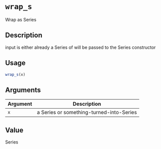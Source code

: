 # `wrap_s`

Wrap as Series


## Description

input is either already a Series of will be passed to the Series constructor


## Usage

```r
wrap_s(x)
```


## Arguments

Argument      |Description
------------- |----------------
`x`     |     a Series or something-turned-into-Series


## Value

Series



